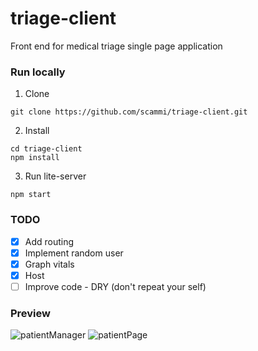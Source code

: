 # triage-client
Front end for medical triage single page application

### Run locally

1. Clone
```
git clone https://github.com/scammi/triage-client.git
```
2. Install
```
cd triage-client
npm install
```
3. Run lite-server
```
npm start
```
### TODO
- [X] Add routing
- [X] Implement random user
- [X] Graph vitals   
- [X] Host
- [ ] Improve code -  DRY (don't repeat your self)

### Preview
![patientManager](https://i.imgur.com/SRMTSsk.png) 
![patientPage](https://i.imgur.com/5gAa1Cb.png)


